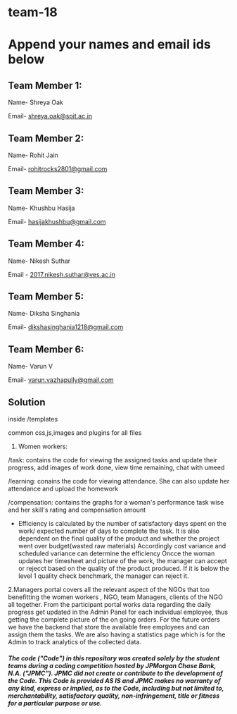 # team-18
# Append your names and email ids below

## Team Member 1: 
Name- Shreya Oak

Email- shreya.oak@spit.ac.in


## Team Member 2:
Name- Rohit Jain

Email- rohitrocks2801@gmail.com


## Team Member 3:
Name- Khushbu Hasija

Email- hasijakhushbu@gmail.com

## Team Member 4:
Name- Nikesh Suthar

Email - 2017.nikesh.suthar@ves.ac.in

## Team Member 5:
Name- Diksha Singhania

Email- dikshasinghania1218@gmail.com

## Team Member 6:
Name- Varun V

Email- varun.vazhapully@gmail.com


## Solution

inside /templates

common css,js,images and plugins for all files



1. Women workers:

/task: contains the code for viewing the assigned tasks and update their progress, add images of work done, view time remaining, chat with umeed
      
/learning: conains the code for viewing attendance. She can also update her attendance and upload the homework

/compensation: contains the graphs for a woman's performance task wise and her skill's rating and compensation amount

* Efficiency is calculated by the number of satisfactory days spent on the work/ expected number of days to complete the task. It is also dependent on the final quality of the product and whether the project went over budget(wasted raw materials) Accordingly cost variance and scheduled variance can determine the efficiency
Oncce the woman updates her timesheet and picture of the work, the manager can accept or rejecct based on the quality of the product produced. If it is below the level 1 quality check benchmark, the manager can reject it. 


2.Managers portal covers all the relevant aspect of the NGOs that too benefitting the women workers , NGO,  team Managers, clients of the NGO all together. From the  participant portal works data regarding the  daily progress get updated in the Admin Panel for each individual employee, thus getting the complete picture of the on going orders. For the future orders we have the backend that store the available free employees and can assign them the tasks. We are also having a statistics page which is for the Admin to track analytics of the collected data.

##### The code ("Code") in this repository was created solely by the student teams during a coding competition hosted by JPMorgan Chase Bank, N.A. ("JPMC").						JPMC did not create or contribute to the development of the Code.  This Code is provided AS IS and JPMC makes no warranty of any kind, express or implied, as to the Code,						including but not limited to, merchantability, satisfactory quality, non-infringement, title or fitness for a particular purpose or use.